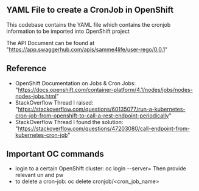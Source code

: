 ## YAML File to create a CronJob in OpenShift
This codebase contains the YAML file which contains the cronjob information to be imported into OpenShift project

The API Document can be found at "https://app.swaggerhub.com/apis/samme4life/user-rego/0.0.1"

## Reference

* OpenShift Documentation on Jobs & Cron Jobs: "https://docs.openshift.com/container-platform/4.1/nodes/jobs/nodes-nodes-jobs.html"
* StackOverflow Thread I raised: "https://stackoverflow.com/questions/60135077/run-a-kubernetes-cron-job-from-openshift-to-call-a-rest-endpoint-periodically"
* StackOverflow Thread I found the solution: "https://stackoverflow.com/questions/47203080/call-endpoint-from-kubernetes-cron-job"
	
## Important OC commands

* login to a certain OpenShift cluster: oc login --server=<server-url>
    Then provide relevant un and pw
* to delete a cron-job: oc delete cronjob/<cron_job_name>
	
